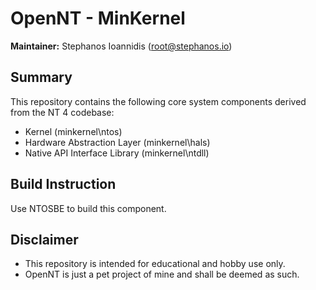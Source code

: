 # OpenNT - MinKernel

**Maintainer:** Stephanos Ioannidis (root@stephanos.io)

## Summary

This repository contains the following core system components derived from the NT 4 codebase:
* Kernel (minkernel\ntos)
* Hardware Abstraction Layer (minkernel\hals)
* Native API Interface Library (minkernel\ntdll)

## Build Instruction
Use NTOSBE to build this component.

## Disclaimer

* This repository is intended for educational and hobby use only.
* OpenNT is just a pet project of mine and shall be deemed as such.

